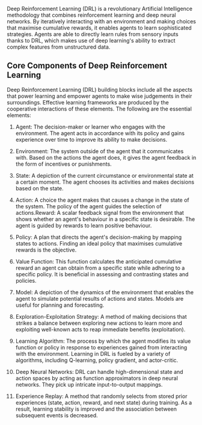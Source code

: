 Deep Reinforcement Learning (DRL) is a revolutionary Artificial Intelligence methodology that combines reinforcement learning and deep neural networks. By iteratively interacting with an environment and making choices that maximise cumulative rewards, it enables agents to learn sophisticated strategies. Agents are able to directly learn rules from sensory inputs thanks to DRL, which makes use of deep learning's ability to extract complex features from unstructured data. 

## Core Components of Deep Reinforcement Learning

Deep Reinforcement Learning (DRL) building blocks include all the aspects that power learning and empower agents to make wise judgements in their surroundings. Effective learning frameworks are produced by the cooperative interactions of these elements. The following are the essential elements:

1. Agent: The decision-maker or learner who engages with the environment. The agent acts in accordance with its policy and gains experience over time to improve its ability to make decisions.

2. Environment: The system outside of the agent that it communicates with. Based on the actions the agent does, it gives the agent feedback in the form of incentives or punishments.

3. State: A depiction of the current circumstance or environmental state at a certain moment. The agent chooses its activities and makes decisions based on the state.

4. Action: A choice the agent makes that causes a change in the state of the system. The policy of the agent guides the selection of actions.Reward: A scalar feedback signal from the environment that shows whether an agent's behaviour in a specific state is desirable. The agent is guided by rewards to learn positive behaviour.

5. Policy: A plan that directs the agent's decision-making by mapping states to actions. Finding an ideal policy that maximises cumulative rewards is the objective.

6. Value Function: This function calculates the anticipated cumulative reward an agent can obtain from a specific state while adhering to a specific policy. It is beneficial in assessing and contrasting states and policies.

7. Model: A depiction of the dynamics of the environment that enables the agent to simulate potential results of actions and states. Models are useful for planning and forecasting.

8. Exploration-Exploitation Strategy: A method of making decisions that strikes a balance between exploring new actions to learn more and exploiting well-known acts to reap immediate benefits (exploitation).

9. Learning Algorithm: The process by which the agent modifies its value function or policy in response to experiences gained from interacting with the environment. Learning in DRL is fueled by a variety of algorithms, including Q-learning, policy gradient, and actor-critic.

10. Deep Neural Networks: DRL can handle high-dimensional state and action spaces by acting as function approximators in deep neural networks. They pick up intricate input-to-output mappings.

11. Experience Replay: A method that randomly selects from stored prior experiences (state, action, reward, and next state) during training. As a result, learning stability is improved and the association between subsequent events is decreased.

